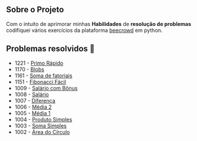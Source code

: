## Sobre o Projeto 
Com o intuito de aprimorar minhas **Habilidades** de **resolução de problemas** codifiquei vários exercícios da plataforma [beecrowd](https://judge.beecrowd.com/) em python.

## Problemas resolvidos :rocket: 

- 1221 - [Primo Rápido](https://judge.beecrowd.com/pt/problems/view/1221)
- 1170 - [Blobs](https://judge.beecrowd.com/pt/problems/view/1170)
- 1161 - [Soma de fatoriais](https://judge.beecrowd.com/pt/problems/view/1161)
- 1151 - [Fibonacci Fácil](https://judge.beecrowd.com/pt/problems/view/1151)
- 1009 - [Salário com Bônus](https://judge.beecrowd.com/pt/problems/view/1009)	
- 1008 - [Salário](https://judge.beecrowd.com/pt/problems/view/1008)	
- 1007 - [Diferença](https://judge.beecrowd.com/pt/problems/view/1007)
- 1006 - [Média 2](https://judge.beecrowd.com/pt/problems/view/1006)
- 1005 - [Média 1](https://judge.beecrowd.com/pt/problems/view/1005)	
- 1004 - [Produto Simples](https://judge.beecrowd.com/pt/problems/view/1004)
- 1003 - [Soma Simples](https://judge.beecrowd.com/pt/problems/view/1003)	
- 1002 - [Área do Círculo](https://judge.beecrowd.com/pt/problems/view/1002)